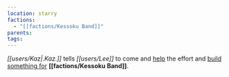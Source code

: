 ```yaml
---
location: starry
factions:
  - "[[factions/Kessoku Band]]"
parents: 
tags: 
---
```

*[[users/Kaz|.Kaz.]]* tells *[[users/Lee]]* to come and [help](https://discord.com/channels/1093664259273130084/1093664259273130087/1131581627684900965) the effort and [build something for](https://discord.com/channels/1093664259273130084/1093664259273130087/1131581652850704434) **[[factions/Kessoku Band]]**.
